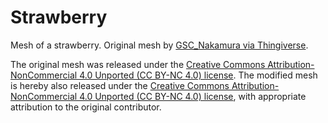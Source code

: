 # Strawberry

Mesh of a strawberry.
Original mesh by [GSC_Nakamura via Thingiverse](https://www.thingiverse.com/thing:153548).

The original mesh was released under the [Creative Commons Attribution-NonCommercial 4.0 Unported (CC BY-NC 4.0) license](https://creativecommons.org/licenses/by-nc/4.0/).
The modified mesh is hereby also released under the [Creative Commons Attribution-NonCommercial 4.0 Unported (CC BY-NC 4.0) license](https://creativecommons.org/licenses/by-nc/4.0/), with appropriate attribution to the original contributor.


